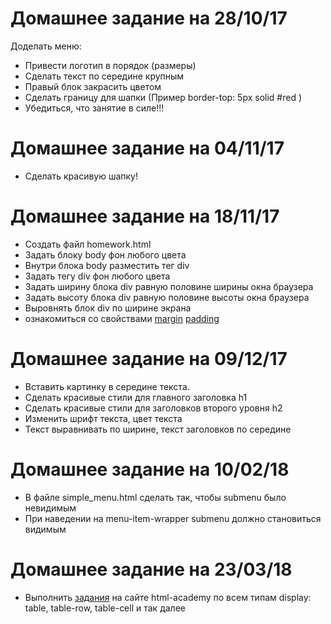 Домашнее задание на 28/10/17
============================

Доделать меню:
- Привести логотип в порядок (размеры)
- Сделать текст по середине крупным
- Правый блок закрасить цветом
- Сделать границу для шапки (Пример border-top: 5px solid #red )
- Убедиться, что занятие в силе!!!

Домашнее задание на 04/11/17
============================

- Сделать красивую шапку!

Домашнее задание на 18/11/17
============================

- Создать файл homework.html
- Задать блоку body фон любого цвета
- Внутри блока body разместить тег div
- Задать тегу div фон любого цвета
- Задать ширину блока div равную половине ширины окна браузера
- Задать высоту блока div равную половине высоты окна браузера
- Выровнять блок div по ширине экрана
- ознакомиться со свойствами [margin](http://htmlbook.ru/css/margin) [padding](http://htmlbook.ru/css/padding) 

Домашнее задание на 09/12/17
============================

- Вставить картинку в середине текста.
- Сделать красивые стили для главного заголовка h1 
- Сделать красивые стили для заголовков второго уровня h2
- Изменить шрифт текста, цвет текста
- Текст выравнивать по ширине, текст заголовков по середине

Домашнее задание на 10/02/18
============================

- В файле simple_menu.html сделать так, чтобы submenu было невидимым
- При наведении на menu-item-wrapper submenu должно становиться видимым

Домашнее задание на 23/03/18
============================
- Выполнить [задания](https://htmlacademy.ru/courses/44/run/19) на сайте html-academy по всем типам display: table, table-row, table-cell и так далее